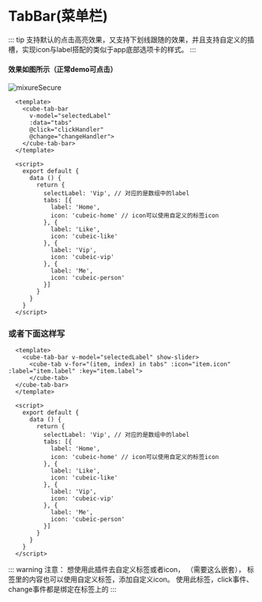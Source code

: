 # TabBar(菜单栏)

::: tip
  支持默认的点击高亮效果，又支持下划线跟随的效果，并且支持自定义的插槽，实现icon与label搭配的类似于app底部选项卡的样式。
:::


#### 效果如图所示（正常demo可点击） 
#### 

<img :src="$withBase('/cube-tabbar.png')" alt="mixureSecure">

``` vue
  <template>
    <cube-tab-bar
      v-model="selectedLabel"
      :data="tabs"
      @click="clickHandler"
      @change="changeHandler">
    </cube-tab-bar>
  </template>

  <script>
    export default {
      data () {
        return {
          selectLabel: 'Vip', // 对应的是数组中的label
          tabs: [{
            label: 'Home',
            icon: 'cubeic-home' // icon可以使用自定义的标签icon
          }, {
            label: 'Like',
            icon: 'cubeic-like'
          }, {
            label: 'Vip',
            icon: 'cubeic-vip'
          }, {
            label: 'Me',
            icon: 'cubeic-person'
          }]
        }
      }
    }
  </script>
```

### 或者下面这样写

``` vue
  <template>
    <cube-tab-bar v-model="selectedLabel" show-slider>
      <cube-tab v-for="(item, index) in tabs" :icon="item.icon" :label="item.label" :key="item.label">
      </cube-tab>
  </cube-tab-bar>
  </template>

  <script>
    export default {
      data () {
        return {
          selectLabel: 'Vip', // 对应的是数组中的label
          tabs: [{
            label: 'Home',
            icon: 'cubeic-home' // icon可以使用自定义的标签icon
          }, {
            label: 'Like',
            icon: 'cubeic-like'
          }, {
            label: 'Vip',
            icon: 'cubeic-vip'
          }, {
            label: 'Me',
            icon: 'cubeic-person'
          }]
        }
      }
    }
  </script>
```

::: warning
    注意：  想使用此插件去自定义标签或者icon，
    <cube-tab-bar><cube-tab></cube-tab></cube-tab-bar>（需要这么嵌套），
    <cube-tab></cube-tab> 标签里的内容也可以使用自定义标签，添加自定义icon。
    使用此标签，click事件、change事件都是绑定在<cube-tab-bar>标签上的
:::

